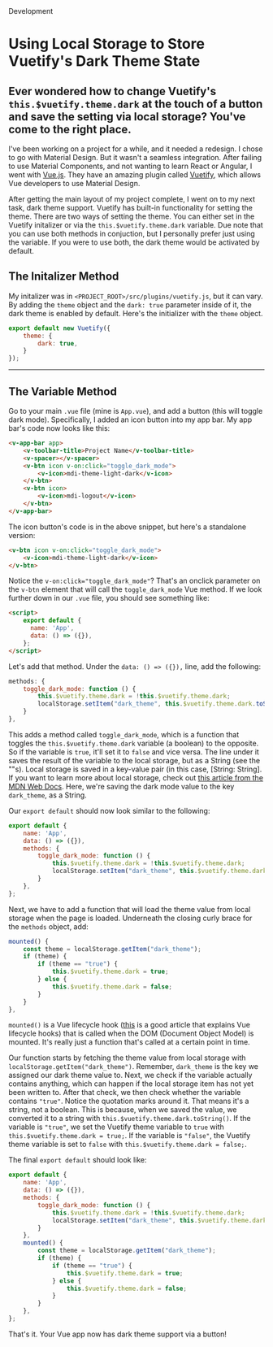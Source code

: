 <!--Kicker-->Development
# <!--Title-->Using Local Storage to Store Vuetify's Dark Theme State
## <!--Subtitle-->Ever wondered how to change Vuetify's `this.$vuetify.theme.dark` at the touch of a button and save the setting via local storage? You've come to the right place.

I've been working on a project for a while, and it needed a redesign. I chose to go with Material Design. But it wasn't a seamless integration. After failing to use Material Components, and not wanting to learn React or Angular, I went with [Vue.js](https://vuejs.org). They have an amazing plugin called [Vuetify](https://vuetifyjs.com), which allows Vue developers to use Material Design.

After getting the main layout of my project complete, I went on to my next task, dark theme support. Vuetify has built-in functionality for setting the theme. There are two ways of setting the theme. You can either set in the Vuetify initalizer or via the `this.$vuetify.theme.dark` variable. Due note that you can use both methods in conjuction, but I personally prefer just using the variable. If you were to use both, the dark theme would be activated by default.

## The Initalizer Method
My initalizer was in `<PROJECT_ROOT>/src/plugins/vuetify.js`, but it can vary. By adding the `theme` object and the `dark: true` parameter inside of it, the dark theme is enabled by default. Here's the initializer with the `theme` object.
```javascript
export default new Vuetify({
    theme: {
        dark: true,
    }
});
```

---

## The Variable Method
Go to your main `.vue` file (mine is `App.vue`), and add a button (this will toggle dark mode). Specifically, I added an icon button into my app bar. My app bar's code now looks like this:
```html
<v-app-bar app>
    <v-toolbar-title>Project Name</v-toolbar-title>
    <v-spacer></v-spacer>
    <v-btn icon v-on:click="toggle_dark_mode">
        <v-icon>mdi-theme-light-dark</v-icon>
    </v-btn>
    <v-btn icon>
        <v-icon>mdi-logout</v-icon>
    </v-btn>
</v-app-bar>
```

The icon button's code is in the above snippet, but here's a standalone version:
```html
<v-btn icon v-on:click="toggle_dark_mode">
    <v-icon>mdi-theme-light-dark</v-icon>
</v-btn>
```

Notice the `v-on:click="toggle_dark_mode"`? That's an onclick parameter on the `v-btn` element that will call the `toggle_dark_mode` Vue method. If we look further down in our `.vue` file, you should see something like:
```html
<script>
    export default {
      name: 'App',
      data: () => ({}),
    };
</script>
```

Let's add that method. Under the `data: () => ({}),` line, add the following:
```javascript
methods: {
    toggle_dark_mode: function () {
        this.$vuetify.theme.dark = !this.$vuetify.theme.dark;
        localStorage.setItem("dark_theme", this.$vuetify.theme.dark.toString());
    }
},
```

This adds a method called `toggle_dark_mode`, which is a function that toggles the `this.$vuetify.theme.dark` variable (a boolean) to the opposite. So if the variable is `true`, it'll set it to `false` and vice versa. The line under it saves the result of the variable to the local storage, but as a String (see the ""s). Local storage is saved in a key-value pair (in this case, [String: String]. If you want to learn more about local storage, check out [this article from the MDN Web Docs](https://developer.mozilla.org/en-US/docs/Web/API/Window/localStorage). Here, we're saving the dark mode value to the key `dark_theme`, as a String.

Our `export default` should now look similar to the following:
```javascript
export default {
    name: 'App',
    data: () => ({}),
    methods: {
        toggle_dark_mode: function () {
            this.$vuetify.theme.dark = !this.$vuetify.theme.dark;
            localStorage.setItem("dark_theme", this.$vuetify.theme.dark.toString());
        }
    },
};
```

Next, we have to add a function that will load the theme value from local storage when the page is loaded. Underneath the closing curly brace for the `methods` object, add:
```javascript
mounted() {
    const theme = localStorage.getItem("dark_theme");
    if (theme) {
        if (theme == "true") {
            this.$vuetify.theme.dark = true;
        } else {
            this.$vuetify.theme.dark = false;
        }
    }
},
```
`mounted()` is a Vue lifecycle hook ([this](https://michaelnthiessen.com/call-method-on-page-load/) is a good article that explains Vue lifecycle hooks) that is called when the DOM (Document Object Model) is mounted. It's really just a function that's called at a certain point in time.

Our function starts by fetching the theme value from local storage with `localStorage.getItem("dark_theme")`. Remember, `dark_theme` is the key we assigned our dark theme value to. Next, we check if the variable actually contains anything, which can happen if the local storage item has not yet been written to. After that check, we then check whether the variable contains `"true"`. Notice the quotation marks around it. That means it's a string, not a boolean. This is because, when we saved the value, we converted it to a string with `this.$vuetify.theme.dark.toString()`. If the variable is `"true"`, we set the Vuetify theme variable to `true` with `this.$vuetify.theme.dark = true;`. If the variable is `"false"`, the Vuetify theme variable is set to `false` with `this.$vuetify.theme.dark = false;`.

The final `export default` should look like:
```javascript
export default {
    name: 'App',
    data: () => ({}),
    methods: {
        toggle_dark_mode: function () {
            this.$vuetify.theme.dark = !this.$vuetify.theme.dark;
            localStorage.setItem("dark_theme", this.$vuetify.theme.dark.toString());
        }
    },
    mounted() {
        const theme = localStorage.getItem("dark_theme");
        if (theme) {
            if (theme == "true") {
                this.$vuetify.theme.dark = true;
            } else {
                this.$vuetify.theme.dark = false;
            }
        }
    },
};
```

That's it. Your Vue app now has dark theme support via a button!
